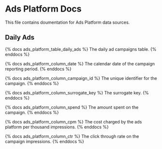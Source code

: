 # Ads Platform Docs
This file contains doumentation for Ads Platform data sources.

## Daily Ads

{% docs ads_platform_table_daily_ads %}
The daily ad campaigns table.
{% enddocs %}

{% docs ads_platform_column_date %}
The calendar date of the campaign reporting period.
{% enddocs %}

{% docs ads_platform_column_campaign_id %}
The unique identifier for the campaign.
{% enddocs %}

{% docs ads_platform_column_surrogate_key %}
The surrogate key.
{% enddocs %}

{% docs ads_platform_column_spend %}
The amount spent on the campaign.
{% enddocs %}

{% docs ads_platform_column_cpm %}
The cost charged by the ads platform per thousand impressions.
{% enddocs %}

{% docs ads_platform_column_ctr %}
The click through rate on the campaign impressions.
{% enddocs %}

